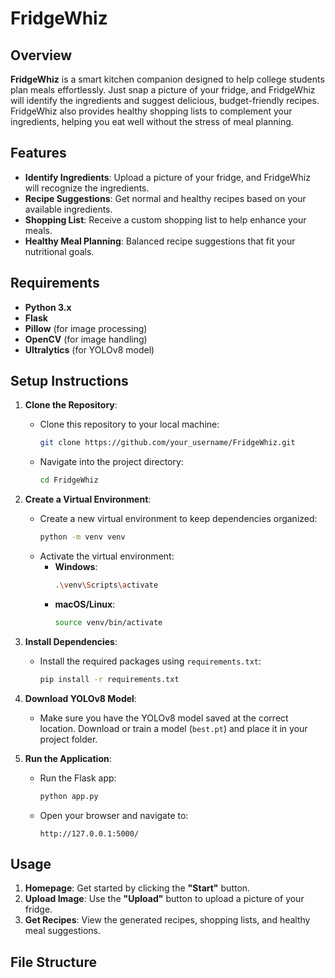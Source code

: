 # FridgeWhiz

## Overview
**FridgeWhiz** is a smart kitchen companion designed to help college students plan meals effortlessly. Just snap a picture of your fridge, and FridgeWhiz will identify the ingredients and suggest delicious, budget-friendly recipes. FridgeWhiz also provides healthy shopping lists to complement your ingredients, helping you eat well without the stress of meal planning.

## Features
- **Identify Ingredients**: Upload a picture of your fridge, and FridgeWhiz will recognize the ingredients.
- **Recipe Suggestions**: Get normal and healthy recipes based on your available ingredients.
- **Shopping List**: Receive a custom shopping list to help enhance your meals.
- **Healthy Meal Planning**: Balanced recipe suggestions that fit your nutritional goals.

## Requirements
- **Python 3.x**
- **Flask**
- **Pillow** (for image processing)
- **OpenCV** (for image handling)
- **Ultralytics** (for YOLOv8 model)

## Setup Instructions

1. **Clone the Repository**:
   - Clone this repository to your local machine:
     ```sh
     git clone https://github.com/your_username/FridgeWhiz.git
     ```
   - Navigate into the project directory:
     ```sh
     cd FridgeWhiz
     ```

2. **Create a Virtual Environment**:
   - Create a new virtual environment to keep dependencies organized:
     ```sh
     python -m venv venv
     ```
   - Activate the virtual environment:
     - **Windows**:
       ```sh
       .\venv\Scripts\activate
       ```
     - **macOS/Linux**:
       ```sh
       source venv/bin/activate
       ```

3. **Install Dependencies**:
   - Install the required packages using `requirements.txt`:
     ```sh
     pip install -r requirements.txt
     ```

4. **Download YOLOv8 Model**:
   - Make sure you have the YOLOv8 model saved at the correct location. Download or train a model (`best.pt`) and place it in your project folder.

5. **Run the Application**:
   - Run the Flask app:
     ```sh
     python app.py
     ```
   - Open your browser and navigate to:
     ```
     http://127.0.0.1:5000/
     ```

## Usage
1. **Homepage**: Get started by clicking the **"Start"** button.
2. **Upload Image**: Use the **"Upload"** button to upload a picture of your fridge.
3. **Get Recipes**: View the generated recipes, shopping lists, and healthy meal suggestions.

## File Structure
